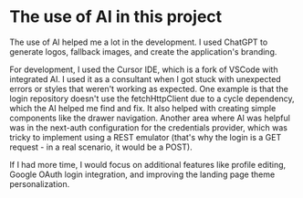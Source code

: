 # The use of AI in this project

The use of AI helped me a lot in the development. I used ChatGPT to generate logos, fallback images, and create the application's branding.

For development, I used the Cursor IDE, which is a fork of VSCode with integrated AI. I used it as a consultant when I got stuck with unexpected errors or styles that weren't working as expected. One example is that the login repository doesn't use the fetchHttpClient due to a cycle dependency, which the AI helped me find and fix. It also helped with creating simple components like the drawer navigation. Another area where AI was helpful was in the next-auth configuration for the credentials provider, which was tricky to implement using a REST emulator (that's why the login is a GET request - in a real scenario, it would be a POST).

If I had more time, I would focus on additional features like profile editing, Google OAuth login integration, and improving the landing page theme personalization.